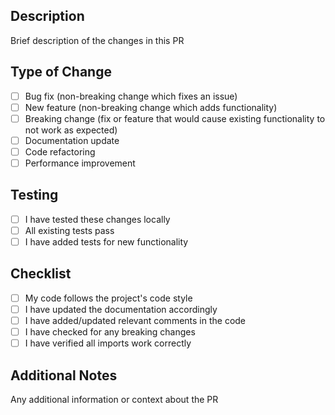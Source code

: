 ## Description
Brief description of the changes in this PR

## Type of Change
- [ ] Bug fix (non-breaking change which fixes an issue)
- [ ] New feature (non-breaking change which adds functionality)
- [ ] Breaking change (fix or feature that would cause existing functionality to not work as expected)
- [ ] Documentation update
- [ ] Code refactoring
- [ ] Performance improvement

## Testing
- [ ] I have tested these changes locally
- [ ] All existing tests pass
- [ ] I have added tests for new functionality

## Checklist
- [ ] My code follows the project's code style
- [ ] I have updated the documentation accordingly
- [ ] I have added/updated relevant comments in the code
- [ ] I have checked for any breaking changes
- [ ] I have verified all imports work correctly

## Additional Notes
Any additional information or context about the PR